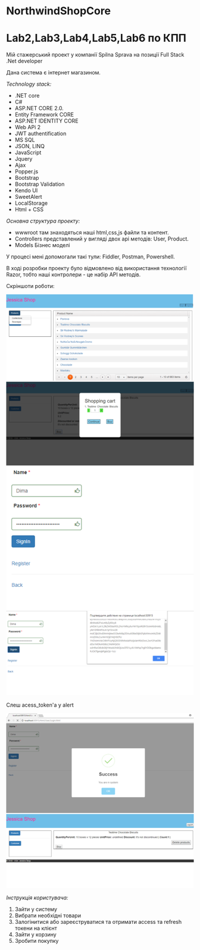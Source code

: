 # NorthwindShopCore

# Lab2,Lab3,Lab4,Lab5,Lab6 по КПП 

Мій стажерський проект у компанії Spilna Sprava на позиції Full Stack .Net developer 

Дана система є інтернет магазином. 

*Technology stack:*
- .NET core 
- C#
- ASP.NET CORE 2.0.  
- Entity Framework CORE
- ASP.NET IDENTITY CORE
- Web APi 2
- JWT authentification 
- MS SQL
- JSON, LINQ
- JavaScript
- Jquery 
- Ajax
- Popper.js
- Bootstrap 
- Bootstrap Validation 
- Kendo UI 
- SweetAlert
- LocalStorage
- Html + CSS


*Основна структура проекту:*
- wwwroot там знаходяться наші html,css,js файли та контент.
- Controllers представлений у вигляді двох api методів: User, Product. 
- Models Бізнес моделі

У процесі мені допомогали такі тули: Fiddler, Postman, Powershell.

В ході розробки проекту було відмовлено від використання технології Razor, тобто наші контролери - це набір API методів. 

Скріншоти роботи:

![Confections caterogy](https://github.com/blek213/NorthwindShopCore/blob/master/screens/1.png)
![Confections caterogy](https://github.com/blek213/NorthwindShopCore/blob/master/screens/2.png)
![Confections caterogy](https://github.com/blek213/NorthwindShopCore/blob/master/screens/3.png)
![Confections caterogy](https://github.com/blek213/NorthwindShopCore/blob/master/screens/4.png)

Слеш acess_token'a у alert 

![Confections caterogy](https://github.com/blek213/NorthwindShopCore/blob/master/screens/5.png)
![Confections caterogy](https://github.com/blek213/NorthwindShopCore/blob/master/screens/6.png)


*Інструкція користувача:*
1. Зайти у систему
2. Вибрати необхідні товари
3. Залогінитися або зареєструватися та отримати access та refresh токени на клієнт
4. Зайти у корзину
5. Зробити покупку 

